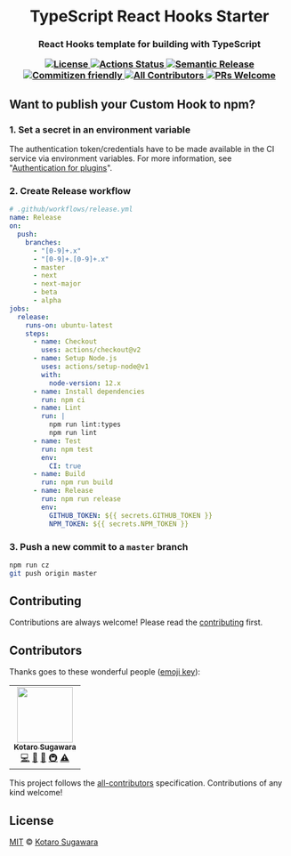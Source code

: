 <h1 align="center">TypeScript React Hooks Starter</h1>

<h3 align="center">React Hooks template for building with TypeScript</p>

<p align="center">
  <a href="LICENSE">
    <img alt="License" src="https://img.shields.io/badge/License-MIT-blue.svg?style=flat-square">
  </a>
  <a href="https://github.com/kotarella1110/typescript-react-hooks-starter/actions?query=workflow%3ACI">
    <img alt="Actions Status" src="https://github.com/kotarella1110/typescript-react-hooks-starter/workflows/CI/badge.svg">
  </a>
  <a href="https://github.com/semantic-release/semantic-release">
    <img alt="Semantic Release" src="https://img.shields.io/badge/%F0%9F%93%A6%F0%9F%9A%80-semantic--release-e10079.svg?style=flat-square">
  </a>
  <a href="http://commitizen.github.io/cz-cli/">
    <img alt="Commitizen friendly" src="https://img.shields.io/badge/commitizen-friendly-brightgreen.svg?style=flat-square">
  </a>
  <a href="#contributors-">
    <img alt="All Contributors" src="https://img.shields.io/badge/all_contributors-1-orange.svg?style=flat-square">
  </a>
  <a href="CONTRIBUTING.md">
    <img alt="PRs Welcome" src="https://img.shields.io/badge/PRs-welcome-green.svg?style=flat-square">
  </a>
</p>

## Want to publish your Custom Hook to npm?

### 1. Set a secret in an environment variable

The authentication token/credentials have to be made available in the CI service via environment variables. For more information, see "[Authentication for plugins](https://semantic-release.gitbook.io/semantic-release/usage/ci-configuration#authentication-for-plugins)".

### 2. Create Release workflow

```yml
# .github/workflows/release.yml
name: Release
on:
  push:
    branches:
      - "[0-9]+.x"
      - "[0-9]+.[0-9]+.x"
      - master
      - next
      - next-major
      - beta
      - alpha
jobs:
  release:
    runs-on: ubuntu-latest
    steps:
      - name: Checkout
        uses: actions/checkout@v2
      - name: Setup Node.js
        uses: actions/setup-node@v1
        with:
          node-version: 12.x
      - name: Install dependencies
        run: npm ci
      - name: Lint
        run: |
          npm run lint:types
          npm run lint
      - name: Test
        run: npm test
        env:
          CI: true
      - name: Build
        run: npm run build
      - name: Release
        run: npm run release
        env:
          GITHUB_TOKEN: ${{ secrets.GITHUB_TOKEN }}
          NPM_TOKEN: ${{ secrets.NPM_TOKEN }}
```

### 3. Push a new commit to a `master` branch

```bash
npm run cz
git push origin master
```

## Contributing

Contributions are always welcome! Please read the [contributing](./CONTRIBUTING.md) first.

## Contributors

Thanks goes to these wonderful people ([emoji key](https://allcontributors.org/docs/en/emoji-key)):

<!-- ALL-CONTRIBUTORS-LIST:START - Do not remove or modify this section -->
<!-- prettier-ignore-start -->
<!-- markdownlint-disable -->
<table>
  <tr>
    <td align="center"><a href="https://qiita.com/kotarella1110"><img src="https://avatars1.githubusercontent.com/u/12913947?v=4" width="100px;" alt=""/><br /><sub><b>Kotaro Sugawara</b></sub></a><br /><a href="https://github.com/kotarella1110/typescript-react-hooks-starter/commits?author=kotarella1110" title="Code">💻</a> <a href="https://github.com/kotarella1110/typescript-react-hooks-starter/commits?author=kotarella1110" title="Documentation">📖</a> <a href="#ideas-kotarella1110" title="Ideas, Planning, & Feedback">🤔</a> <a href="#infra-kotarella1110" title="Infrastructure (Hosting, Build-Tools, etc)">🚇</a> <a href="https://github.com/kotarella1110/typescript-react-hooks-starter/commits?author=kotarella1110" title="Tests">⚠️</a></td>
  </tr>
</table>

<!-- markdownlint-enable -->
<!-- prettier-ignore-end -->
<!-- ALL-CONTRIBUTORS-LIST:END -->

This project follows the [all-contributors](https://github.com/all-contributors/all-contributors) specification. Contributions of any kind welcome!

## License

[MIT](./LICENSE) © [Kotaro Sugawara](https://twitter.com/kotarella1110)